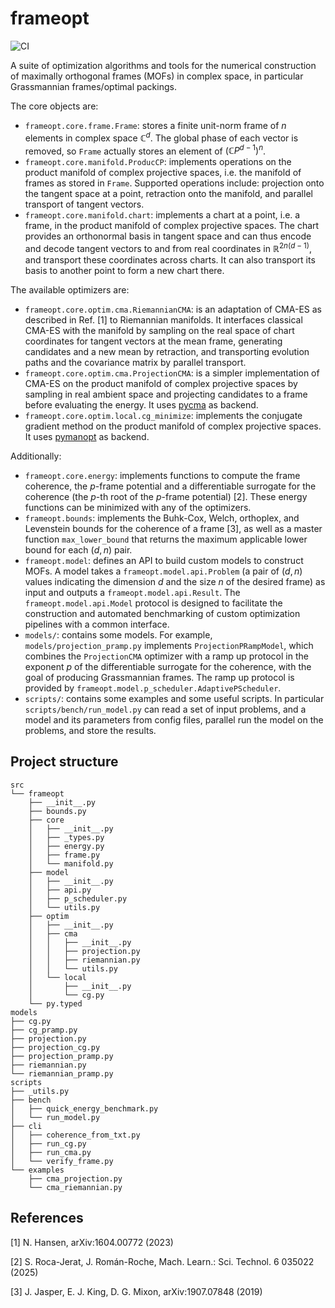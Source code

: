 # frameopt

![CI](https://github.com/chuan97/frameopt/actions/workflows/ci.yaml/badge.svg)

A suite of optimization algorithms and tools for the numerical construction of maximally orthogonal frames (MOFs) in complex space, 
in particular Grassmannian frames/optimal packings.

The core objects are:
* `frameopt.core.frame.Frame`: stores a finite unit-norm frame of $n$ elements in complex space $\mathbb C^d$. The global phase of each vector is removed, so `Frame` actually stores an element of $(\mathbb C P^{d-1})^n$.
* `frameopt.core.manifold.ProducCP`: implements operations on the product manifold of complex projective spaces, i.e. the manifold of frames as stored in `Frame`. Supported operations include: projection onto the tangent space at a point, retraction onto the manifold, and parallel transport of tangent vectors.
* `frameopt.core.manifold.chart`: implements a chart at a point, i.e. a frame, in the product manifold of complex projective spaces. The chart provides an orthonormal basis in tangent space and can thus encode and decode tangent vectors to and from real coordinates in $\mathbb R^{2n(d-1)}$, and transport these coordinates across charts. It can also transport its basis to another point to form a new chart there.

The available optimizers are:
* `frameopt.core.optim.cma.RiemannianCMA`: is an adaptation of CMA-ES as described in Ref. [1] to Riemannian manifolds. It interfaces classical CMA-ES with the manifold by sampling on the real space of chart coordinates for tangent vectors at the mean frame, generating candidates and a new mean by retraction, and transporting evolution paths and the covariance matrix by parallel transport.
* `frameopt.core.optim.cma.ProjectionCMA`: is a simpler implementation of CMA-ES on the product manifold of complex projective spaces by sampling in real ambient space and projecting candidates to a frame before evaluating the energy. It uses [pycma](https://github.com/CMA-ES/pycma) as backend.
* `frameopt.core.optim.local.cg_minimize`: implements the conjugate gradient method on the product manifold of complex projective spaces. It uses [pymanopt](https://github.com/pymanopt/pymanopt) as backend.

Additionally:
* `frameopt.core.energy`: implements functions to compute the frame coherence, the $p$-frame potential and a differentiable surrogate for the coherence (the $p$-th root of the $p$-frame potential) [2]. These energy functions can be minimized with any of the optimizers.
* `frameopt.bounds`: implements the Buhk-Cox, Welch, orthoplex, and Levenstein bounds for the coherence of a frame [3], as well as a master function `max_lower_bound` that returns the maximum applicable lower bound for each $(d, n)$ pair.
* `frameopt.model`: defines an API to build custom models to construct MOFs. A model takes a `frameopt.model.api.Problem` (a pair of $(d, n)$ values indicating the dimension $d$ and the size $n$ of the desired frame) as input and outputs a `frameopt.model.api.Result`.  The `frameopt.model.api.Model` protocol is designed to facilitate the construction and automated benchmarking of custom optimization pipelines with a common interface.
* `models/`: contains some models. For example, `models/projection_pramp.py` implements `ProjectionPRampModel`, which combines the `ProjectionCMA` optimizer with a ramp up protocol in the exponent $p$ of the differentiable surrogate for the coherence, with the goal of producing Grassmannian frames. The ramp up protocol is provided by `frameopt.model.p_scheduler.AdaptivePScheduler`.
* `scripts/`: contains some examples and some useful scripts. In particular `scripts/bench/run_model.py` can read a set of input problems, and a model and its parameters from config files, parallel run the model on the problems, and store the results.

## Project structure
```text
src
└── frameopt
    ├── __init__.py
    ├── bounds.py
    ├── core
    │   ├── __init__.py
    │   ├── _types.py
    │   ├── energy.py
    │   ├── frame.py
    │   └── manifold.py
    ├── model
    │   ├── __init__.py
    │   ├── api.py
    │   ├── p_scheduler.py
    │   └── utils.py
    ├── optim
    │   ├── __init__.py
    │   ├── cma
    │   │   ├── __init__.py
    │   │   ├── projection.py
    │   │   ├── riemannian.py
    │   │   └── utils.py
    │   └── local
    │       ├── __init__.py
    │       └── cg.py
    └── py.typed
models
├── cg.py
├── cg_pramp.py
├── projection.py
├── projection_cg.py
├── projection_pramp.py
├── riemannian.py
└── riemannian_pramp.py
scripts
├── _utils.py
├── bench
│   ├── quick_energy_benchmark.py
│   └── run_model.py
├── cli
│   ├── coherence_from_txt.py
│   ├── run_cg.py
│   ├── run_cma.py
│   └── verify_frame.py
└── examples
    ├── cma_projection.py
    └── cma_riemannian.py
```

## References

[1] N. Hansen, arXiv:1604.00772 (2023)

[2] S. Roca-Jerat, J. Román-Roche, Mach. Learn.: Sci. Technol. 6 035022 (2025)

[3] J. Jasper, E. J. King, D. G. Mixon, arXiv:1907.07848 (2019)





